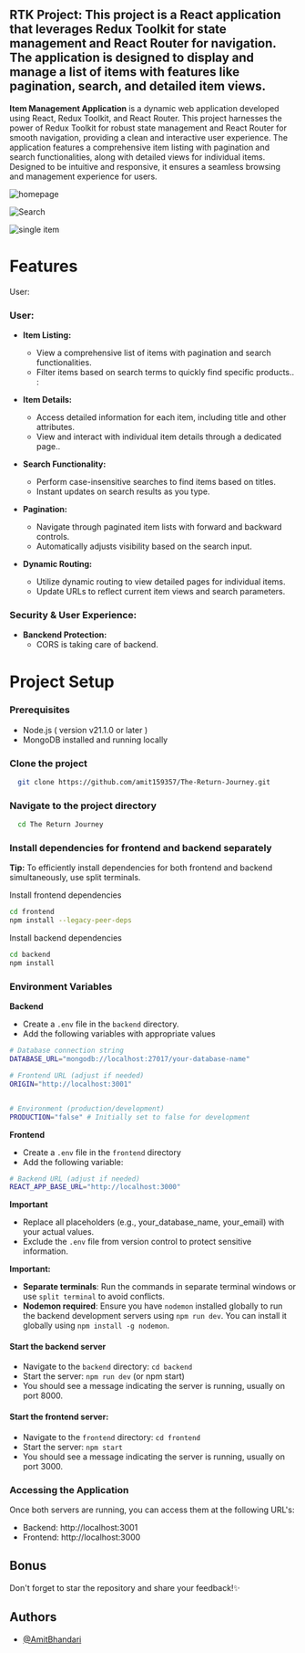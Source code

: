 ## RTK Project: This project is a React application that leverages Redux Toolkit for state management and React Router for navigation. The application is designed to display and manage a list of items with features like pagination, search, and detailed item views.

 **Item Management Application** is a dynamic web application developed using React, Redux Toolkit, and React Router. This project harnesses the power of Redux Toolkit for robust state management and React Router for smooth navigation, providing a clean and interactive user experience. The application features a comprehensive item listing with pagination and search functionalities, along with detailed views for individual items. Designed to be intuitive and responsive, it ensures a seamless browsing and management experience for users.

![homepage](https://github.com/RishiBakshii/mern-ecommerce/blob/main/frontend/src/assets/images/front.png?raw=true)

![Search](https://github.com/RishiBakshii/mern-ecommerce/blob/main/frontend/src/assets/images/banner3.jpg?raw=true)

![single item](https://github.com/RishiBakshii/mern-ecommerce/blob/main/frontend/src/assets/images/banner3.jpg?raw=true)


# **Features**
User:



### **User:**
- **Item Listing:**
  - View a comprehensive list of items with pagination and search functionalities.
  - Filter items based on search terms to quickly find specific products..
 :



- **Item Details:**
  - Access detailed information for each item, including title and other attributes.
  - View and interact with individual item details through a dedicated page..
  




- **Search Functionality:**
  - Perform case-insensitive searches to find items based on titles.
  - Instant updates on search results as you type.
  
  



- **Pagination:**
  - Navigate through paginated item lists with forward and backward controls.
  - Automatically adjusts visibility based on the search input.
  

- **Dynamic Routing:**
  - Utilize dynamic routing to view detailed pages for individual items.
  - Update URLs to reflect current item views and search parameters.


### **Security & User Experience:**
- **Banckend Protection:**
  - CORS is taking care of backend.




# **Project Setup**

### Prerequisites
- Node.js ( version v21.1.0 or later )
- MongoDB installed and running locally

### Clone the project

```bash
  git clone https://github.com/amit159357/The-Return-Journey.git
```

### Navigate to the project directory

```bash
  cd The Return Journey
```

### Install dependencies for frontend and backend separately
**Tip:** To efficiently install dependencies for both frontend and backend simultaneously, use split terminals.

Install frontend dependencies
```bash
cd frontend
npm install --legacy-peer-deps
```

Install backend dependencies

```bash
cd backend
npm install
```


### Environment Variables
**Backend**
- Create a `.env` file in the `backend` directory.
- Add the following variables with appropriate values
```bash
# Database connection string
DATABASE_URL="mongodb://localhost:27017/your-database-name"

# Frontend URL (adjust if needed)
ORIGIN="http://localhost:3001"


# Environment (production/development)
PRODUCTION="false" # Initially set to false for development
```

**Frontend**
- Create a `.env` file in the `frontend` directory
- Add the following variable:
```bash
# Backend URL (adjust if needed)
REACT_APP_BASE_URL="http://localhost:3000" 
```

**Important**
- Replace all placeholders (e.g., your_database_name, your_email) with your actual values.
- Exclude the `.env` file from version control to protect sensitive information.


**Important:**

- **Separate terminals**: Run the commands in separate terminal windows or use `split terminal` to avoid conflicts.
- **Nodemon required**: Ensure you have `nodemon` installed globally to run the backend development servers using `npm run dev`. You can install it globally using `npm install -g nodemon`.

#### Start the backend server
- Navigate to the `backend` directory: `cd backend`
- Start the server: `npm run dev` (or npm start)
- You should see a message indicating the server is running, usually on port 8000.
     
#### Start the frontend server:
- Navigate to the `frontend` directory: `cd frontend`
- Start the server: `npm start`
- You should see a message indicating the server is running, usually on port 3000.




   
### Accessing the Application
Once both servers are running, you can access them at the following URL's:
- Backend: http://localhost:3001
- Frontend: http://localhost:3000

## **Bonus**
Don't forget to star the repository and share your feedback!✨

## Authors
- [@AmitBhandari](https://amit9675.github.io/)